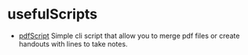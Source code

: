 # usefulScripts

- [pdfScript](./pdfScript/README.md) Simple cli script that allow you to merge pdf files or create handouts with lines to take notes.

